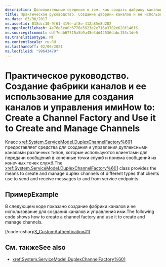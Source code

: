 ```yaml
---
description: Дополнительные сведения о том, как создать фабрику каналов и использовать ее для создания каналов и управления ими.
title: Практическое руководство. Создание фабрики каналов и ее использование для создания каналов и управления ими
ms.date: 03/30/2017
ms.assetid: 018dcc30-9f61-419e-af8e-412a85e8d282
ms.openlocfilehash: 4e76e5ea0c6776e5623a2e716a3702e628f146f6
ms.sourcegitcommit: ddf7edb67715a5b9a45e3dd44536dabc153c1de0
ms.translationtype: MT
ms.contentlocale: ru-RU
ms.lasthandoff: 02/06/2021
ms.locfileid: "99643479"
---
```

# <a name="how-to-create-a-channel-factory-and-use-it-to-create-and-manage-channels"></a><span data-ttu-id="fb328-103">Практическое руководство. Создание фабрики каналов и ее использование для создания каналов и управления ими</span><span class="sxs-lookup"><span data-stu-id="fb328-103">How to: Create a Channel Factory and Use it to Create and Manage Channels</span></span>

<span data-ttu-id="fb328-104">Класс <xref:System.ServiceModel.DuplexChannelFactory%601> предоставляет средства для создания и управления дуплексными каналами различных типов, которые используются клиентами для передачи сообщений в конечные точки служб и приема сообщений из конечных точек служб.</span><span class="sxs-lookup"><span data-stu-id="fb328-104">The <xref:System.ServiceModel.DuplexChannelFactory%601> class provides the means to create and manage duplex channels of different types that clients use to send and receive messages to and from service endpoints.</span></span>  
  
## <a name="example"></a><span data-ttu-id="fb328-105">Пример</span><span class="sxs-lookup"><span data-stu-id="fb328-105">Example</span></span>  

 <span data-ttu-id="fb328-106">В следующем коде показано создание фабрики каналов и ее использование для создания каналов и управления ими.</span><span class="sxs-lookup"><span data-stu-id="fb328-106">The following code shows how to create a channel factory and use it to create and manage channels.</span></span>  
  
 [!code-csharp[S_CustomAuthentication#1](../../../../samples/snippets/csharp/VS_Snippets_CFX/s_customauthentication/cs/instance.cs#1)]  
  
## <a name="see-also"></a><span data-ttu-id="fb328-107">См. также</span><span class="sxs-lookup"><span data-stu-id="fb328-107">See also</span></span>

- <xref:System.ServiceModel.DuplexChannelFactory%601>
